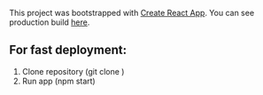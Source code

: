 This project was bootstrapped with [Create React App](https://github.com/facebookincubator/create-react-app).
You can see production build [here](https://mbystrzycki.pl/moviedb).

## For fast deployment:

1. Clone repository (git clone <repo>)
2. Run app (npm start)